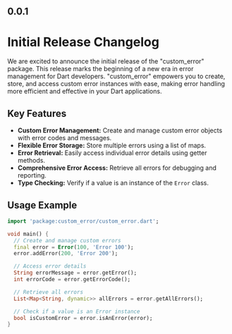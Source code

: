 ## 0.0.1

# Initial Release Changelog

We are excited to announce the initial release of the "custom_error" package. This release marks the beginning of a new era in error management for Dart developers. "custom_error" empowers you to create, store, and access custom error instances with ease, making error handling more efficient and effective in your Dart applications.

## Key Features

- **Custom Error Management:** Create and manage custom error objects with error codes and messages.
- **Flexible Error Storage:** Store multiple errors using a list of maps.
- **Error Retrieval:** Easily access individual error details using getter methods.
- **Comprehensive Error Access:** Retrieve all errors for debugging and reporting.
- **Type Checking:** Verify if a value is an instance of the `Error` class.

## Usage Example

```dart
import 'package:custom_error/custom_error.dart';

void main() {
  // Create and manage custom errors
  final error = Error(100, 'Error 100');
  error.addError(200, 'Error 200');

  // Access error details
  String errorMessage = error.getError();
  int errorCode = error.getErrorCode();

  // Retrieve all errors
  List<Map<String, dynamic>> allErrors = error.getAllErrors();

  // Check if a value is an Error instance
  bool isCustomError = error.isAnError(error);
}
```

